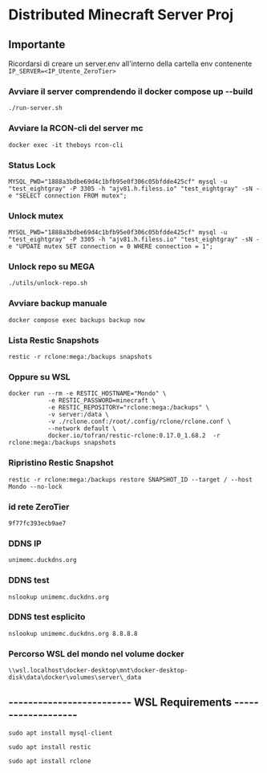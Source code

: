 # Distributed Minecraft Server Proj
## Importante
Ricordarsi di creare un server.env all'interno della cartella env contenente `IP_SERVER=<IP_Utente_ZeroTier>`

### Avviare il server comprendendo il docker compose up --build
`./run-server.sh`

### Avviare la RCON-cli del server mc
`docker exec -it theboys rcon-cli`

### Status Lock
```
MYSQL_PWD="1888a3bdbe69d4c1bfb95e0f306c05bfdde425cf" mysql -u "test_eightgray" -P 3305 -h "ajv81.h.filess.io" "test_eightgray" -sN -e "SELECT connection FROM mutex";
```

### Unlock mutex
```
MYSQL_PWD="1888a3bdbe69d4c1bfb95e0f306c05bfdde425cf" mysql -u "test_eightgray" -P 3305 -h "ajv81.h.filess.io" "test_eightgray" -sN -e "UPDATE mutex SET connection = 0 WHERE connection = 1";
```

### Unlock repo su MEGA
`./utils/unlock-repo.sh`

### Avviare backup manuale
`docker compose exec backups backup now`

### Lista Restic Snapshots
`restic -r rclone:mega:/backups snapshots`

### Oppure su WSL
```
docker run --rm -e RESTIC_HOSTNAME="Mondo" \
           -e RESTIC_PASSWORD=minecraft \
           -e RESTIC_REPOSITORY="rclone:mega:/backups" \
           -v server:/data \
           -v ./rclone.conf:/root/.config/rclone/rclone.conf \
           --network default \
           docker.io/tofran/restic-rclone:0.17.0_1.68.2  -r rclone:mega:/backups snapshots
```

### Ripristino Restic Snapshot
`restic -r rclone:mega:/backups restore SNAPSHOT_ID --target / --host Mondo --no-lock`

### id rete ZeroTier
`9f77fc393ecb9ae7`

### DDNS IP
`unimemc.duckdns.org`

### DDNS test
`nslookup unimemc.duckdns.org`
### DDNS test esplicito
`nslookup unimemc.duckdns.org 8.8.8.8`

### Percorso WSL del mondo nel volume docker
`\\wsl.localhost\docker-desktop\mnt\docker-desktop-disk\data\docker\volumes\server\_data`

## ------------------------- WSL Requirements -------------------
`sudo apt install mysql-client`

`sudo apt install restic`

`sudo apt install rclone`
